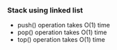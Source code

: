 ### Stack using linked list

* push() operation takes O(1) time
* pop() operation takes O(1) time
* top() operation takes O(1) time